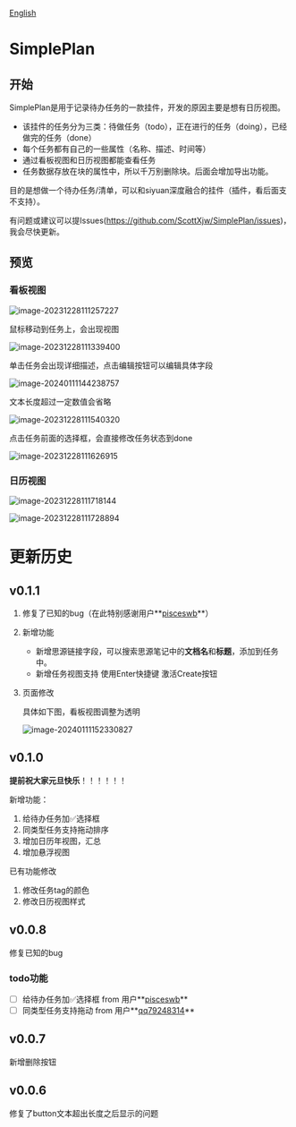  [English](README.md) 

# SimplePlan

## 开始

SimplePlan是用于记录待办任务的一款挂件，开发的原因主要是想有日历视图。

* 该挂件的任务分为三类：待做任务（todo），正在进行的任务（doing），已经做完的任务（done）
* 每个任务都有自己的一些属性（名称、描述、时间等）
* 通过看板视图和日历视图都能查看任务
* 任务数据存放在块的属性中，所以千万别删除块。后面会增加导出功能。

目的是想做一个待办任务/清单，可以和siyuan深度融合的挂件（插件，看后面支不支持）。

有问题或建议可以提Issues(https://github.com/ScottXjw/SimplePlan/issues)，我会尽快更新。

## 预览

### 看板视图

![image-20231228111257227](README_zh_CN.assets/image-20231228111257227.png)

鼠标移动到任务上，会出现视图

![image-20231228111339400](README_zh_CN.assets/image-20231228111339400.png)

单击任务会出现详细描述，点击编辑按钮可以编辑具体字段

![image-20240111144238757](README_zh_CN.assets/image-20240111144238757.png)

文本长度超过一定数值会省略

![image-20231228111540320](README_zh_CN.assets/image-20231228111540320.png)

点击任务前面的选择框，会直接修改任务状态到done

![image-20231228111626915](README_zh_CN.assets/image-20231228111626915.png)

### 日历视图

![image-20231228111718144](README_zh_CN.assets/image-20231228111718144.png)

![image-20231228111728894](README_zh_CN.assets/image-20231228111728894.png)

# 更新历史

## v0.1.1

1. 修复了已知的bug（在此特别感谢用户**[pisceswb](https://github.com/pisceswb)**）

2. 新增功能

   - 新增思源链接字段，可以搜索思源笔记中的**文档名**和**标题**，添加到任务中。
   - 新增任务视图支持 使用Enter快捷键 激活Create按钮

3. 页面修改

   具体如下图，看板视图调整为透明

   ![image-20240111152330827](README_zh_CN.assets/image-20240111152330827.png)



## v0.1.0

**提前祝大家元旦快乐**！！！！！！

新增功能：

1. 给待办任务加✅选择框 
2. 同类型任务支持拖动排序
3. 增加日历年视图，汇总
4. 增加悬浮视图

已有功能修改

1. 修改任务tag的颜色
2. 修改日历视图样式

## v0.0.8

修复已知的bug

### todo功能

- [ ] 给待办任务加✅选择框  from 用户**[pisceswb](https://github.com/pisceswb)**
- [ ] 同类型任务支持拖动 from 用户**[qq79248314](https://github.com/qq79248314)**

## v0.0.7

新增删除按钮

## v0.0.6

修复了button文本超出长度之后显示的问题
